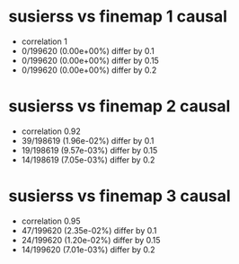 # susierss vs finemap  1 causal

- correlation 1
- 0/199620 (0.00e+00%) differ by 0.1
- 0/199620 (0.00e+00%) differ by 0.15
- 0/199620 (0.00e+00%) differ by 0.2


# susierss vs finemap  2 causal

- correlation 0.92
- 39/198619 (1.96e-02%) differ by 0.1
- 19/198619 (9.57e-03%) differ by 0.15
- 14/198619 (7.05e-03%) differ by 0.2


# susierss vs finemap  3 causal

- correlation 0.95
- 47/199620 (2.35e-02%) differ by 0.1
- 24/199620 (1.20e-02%) differ by 0.15
- 14/199620 (7.01e-03%) differ by 0.2


